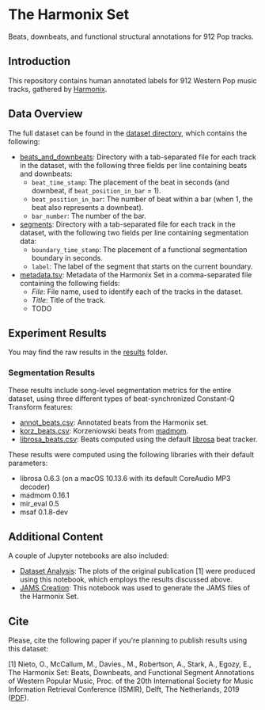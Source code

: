 # The Harmonix Set

Beats, downbeats, and functional structural annotations for 912 Pop tracks.

## Introduction

This repository contains human annotated labels for 912 Western Pop music tracks, gathered by [Harmonix](https://www.harmonixmusic.com/games).

## Data Overview

The full dataset can be found in the [dataset directory](https://github.com/urinieto/harmonixset/tree/master/dataset), which contains the following:

* [beats_and_downbeats](https://github.com/urinieto/harmonixset/tree/master/dataset/beats_and_downbeats): Directory with a tab-separated file for each track in the dataset, with the following three fields per line containing beats and downbeats: 
    - `beat_time_stamp`: The placement of the beat in seconds (and downbeat, if `beat_position_in_bar` = 1).
    - `beat_position_in_bar`: The number of beat within a bar (when 1, the beat also represents a downbeat).
    - `bar_number`: The number of the bar.
* [segments](https://github.com/urinieto/harmonixset/tree/master/dataset/segments): Directory with a tab-separated file for each track in the dataset, with the following two fields per line containing segmentation data:
    - `boundary_time_stamp`: The placement of a functional segmentation boundary in seconds.
    - `label`: The label of the segment that starts on the current boundary.
* [metadata.tsv](https://github.com/urinieto/harmonixset/blob/master/dataset/metadata.csv): Metadata of the Harmonix Set in a comma-separated file containing the following fields:
    - *File*: File name, used to identify each of the tracks in the dataset.
    - *Title*: Title of the track.
    - TODO

## Experiment Results

You may find the raw results in the [results](https://github.com/urinieto/harmonixset/tree/master/results/) folder.

### Segmentation Results

These results include song-level segmentation metrics for the entire dataset, using three different types of beat-synchronized Constant-Q Transform features:

* [annot_beats.csv](https://github.com/urinieto/harmonixset/blob/master/results/segmentation/annot_beats.csv): Annotated beats from the Harmonix set.
* [korz_beats.csv](https://github.com/urinieto/harmonixset/blob/master/results/segmentation/korz_beats.csv): Korzeniowski beats from [madmom](https://github.com/CPJKU/madmom).
* [librosa_beats.csv](https://github.com/urinieto/harmonixset/blob/master/results/segmentation/librosa_beats.csv): Beats computed using the default [librosa](https://github.com/librosa/librosa) beat tracker.

These results were computed using the following libraries with their default parameters:

* librosa 0.6.3 (on a macOS 10.13.6 with its default CoreAudio MP3 decoder)
* madmom 0.16.1
* mir\_eval 0.5
* msaf 0.1.8-dev

## Additional Content

A couple of Jupyter notebooks are also included:

* [Dataset Analysis](https://github.com/urinieto/harmonixset/blob/master/notebooks/Dataset%20Analysis.ipynb): The plots of the original publication [1] were produced using this notebook, which employs the results discussed above.
* [JAMS Creation](https://github.com/urinieto/harmonixset/blob/master/notebooks/JAMS%20Creation.ipynb): This notebook was used to generate the JAMS files of the Harmonix Set.



## Cite

Please, cite the following paper if you're planning to publish results using this dataset:

[1] Nieto, O., McCallum, M., Davies., M., Robertson, A., Stark, A., Egozy, E., The Harmonix Set: Beats, Downbeats, and Functional Segment Annotations of Western Popular Music, Proc. of the 20th International Society for Music Information Retrieval Conference (ISMIR), Delft, The Netherlands, 2019 ([PDF](https://ccrma.stanford.edu/~urinieto/MARL/publications/ISMIR2019-Nieto-Harmonix.pdf)).
